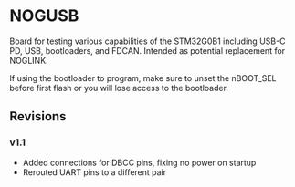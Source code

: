 # NOGUSB

Board for testing various capabilities of the STM32G0B1 including USB-C PD, USB, bootloaders, and FDCAN. Intended as potential replacement for NOGLINK.

If using the bootloader to program, make sure to unset the nBOOT_SEL before first flash or you will lose access to the bootloader.

## Revisions

### v1.1

- Added connections for DBCC pins, fixing no power on startup
- Rerouted UART pins to a different pair